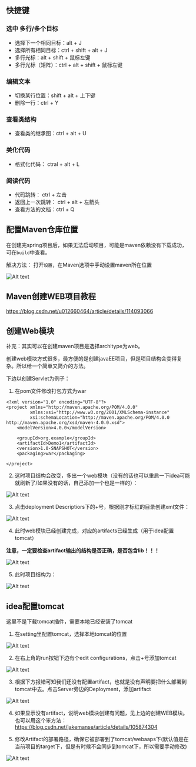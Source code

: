 ## 快捷键

### 选中 多行/多个目标

* 选择下一个相同目标：alt + J
* 选择所有相同目标：ctrl + shift + alt + J
* 多行光标：alt + shift + 鼠标左键
* 多行光标（矩阵）：ctrl + alt + shift + 鼠标左键

### 编辑文本
* 切换某行位置：shift + alt + 上下键
* 删除一行：ctrl + Y

### 查看类结构

* 查看类的继承图：ctrl + alt + U

### 美化代码
* 格式化代码： ctral + alt + L

### 阅读代码
* 代码跳转： ctrl + 左击
* 返回上一次跳转： ctrl + alt + 左箭头
* 查看方法的文档：ctrl + Q

## 配置Maven仓库位置

在创建完spring项目后，如果无法启动项目，可能是maven依赖没有下载成功，可在`build`中查看。

解决方法：
打开`设置`，在Maven选项中手动设置maven所在位置

![Alt text](pic/idea-maven-setting.png)

## Maven创建WEB项目教程

https://blog.csdn.net/u012660464/article/details/114093066

## 创建Web模块 

补充：其实可以在创建maven项目是选择architype为web。

创建web模块方式很多，最方便的是创建javaEE项目，但是项目结构会变得复杂。所以给一个简单又简介的方法。

下边以创建Servlet为例子：

1. 在pom文件修改打包方式为war

```
<?xml version="1.0" encoding="UTF-8"?>
<project xmlns="http://maven.apache.org/POM/4.0.0"
         xmlns:xsi="http://www.w3.org/2001/XMLSchema-instance"
         xsi:schemaLocation="http://maven.apache.org/POM/4.0.0 http://maven.apache.org/xsd/maven-4.0.0.xsd">
    <modelVersion>4.0.0</modelVersion>

    <groupId>org.example</groupId>
    <artifactId>Demo1</artifactId>
    <version>1.0-SNAPSHOT</version>
    <packaging>war</packaging>

</project>
```

2. 这时项目结构会改变，多出一个web模块（没有的话也可以重启一下idea可能就刷新了/如果没有的话，自己添加一个也是一样的）：

![Alt text](pic/idea-web1.png)

3. 点击deployment Descriptiors下的+号，根据刚才标红的目录创建xml文件：

![Alt text](pic/idea-web2.png)

4. 此时web模块已经创建完成，对应的artifacts已经生成（用于idea配置tomcat）

**注意，一定要检查artifact输出的结构是否正确，是否包含lib！！！**

![Alt text](pic/idea-web3.png)

5. 此时项目结构为：

![Alt text](pic/idea-web4.png)


## idea配置tomcat

这里不是下载tomcat插件，需要本地已经安装了tomcat

1. 在setting里配置tomcat，选择本地tomcat的位置

![Alt text](pic/idea-tomcat1.png)

2. 在右上角的run按钮下边有个edit configurations，点击+号添加tomcat

![Alt text](pic/idea-tomcat2.png)

3. 根据下方报错可知我们还没有配置artifact，也就是没有声明要把什么部署到tomcat中去。点击Server旁边的Deployment，添加artifact

![Alt text](pic/idea-tomcat3.png)

4. 如果显示没有artifact，说明web模块创建有问题，见上边的创建WEB模块。也可以用这个笨方法：https://blog.csdn.net/jakemanse/article/details/105874304

5. 修改Artifact的部署路径，确保它被部署到了tomcat/webaaps下(默认值是在当前项目的target下，但是有时候不会同步到tomcat下，所以需要手动修改)

![Alt text](pic/idea-tomcat4.png)